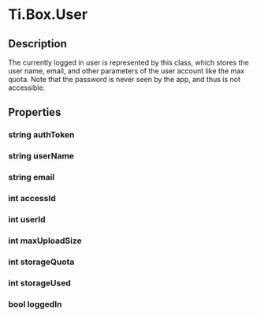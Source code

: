 # Ti.Box.User

## Description

The currently logged in user is represented by this class, which stores the user name, email, and other parameters of
the user account like the max quota. Note that the password is never seen by the app, and thus is not accessible.

## Properties

### string authToken 
### string userName 
### string email 
### int accessId 
### int userId 
### int maxUploadSize 
### int storageQuota 
### int storageUsed 
### bool loggedIn 